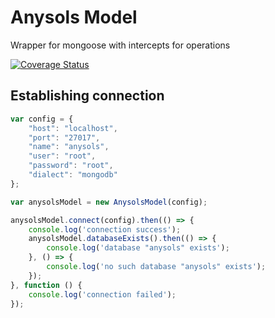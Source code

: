 # Anysols Model
Wrapper for mongoose with intercepts for operations

[![Coverage Status](https://coveralls.io/repos/github/anysols/anysols-model/badge.svg?branch=master)](https://coveralls.io/github/anysols/anysols-model?branch=master)

## Establishing connection
```js
var config = {
	"host": "localhost",
	"port": "27017",
	"name": "anysols",
	"user": "root",
	"password": "root",
	"dialect": "mongodb"
};

var anysolsModel = new AnysolsModel(config);

anysolsModel.connect(config).then(() => {
    console.log('connection success');
    anysolsModel.databaseExists().then(() => {
        console.log('database "anysols" exists');
    }, () => {
        console.log('no such database "anysols" exists');
    });
}, function () {
    console.log('connection failed');
});
```
